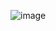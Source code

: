 ![image](https://user-images.githubusercontent.com/86946026/124660302-b5c20800-deae-11eb-9a0b-c58bebd1e88a.png)

